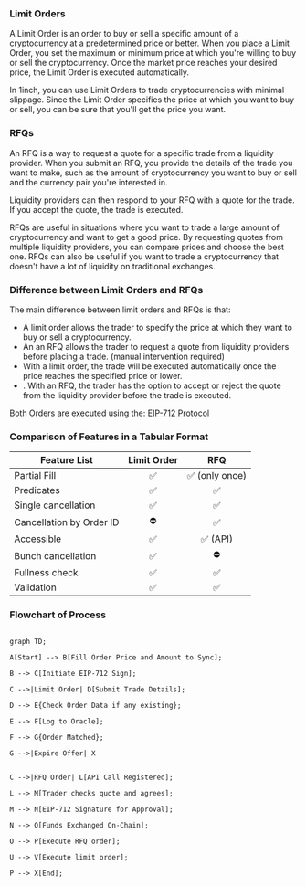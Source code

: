 ﻿### Limit Orders


A Limit Order is an order to buy or sell a specific amount of a cryptocurrency at a predetermined price or better. When you place a Limit Order, you set the maximum or minimum price at which you're willing to buy or sell the cryptocurrency. Once the market price reaches your desired price, the Limit Order is executed automatically.

In 1inch, you can use Limit Orders to trade cryptocurrencies with minimal slippage. Since the Limit Order specifies the price at which you want to buy or sell, you can be sure that you'll get the price you want.

### RFQs


An RFQ is a way to request a quote for a specific trade from a liquidity provider. When you submit an RFQ, you provide the details of the trade you want to make, such as the amount of cryptocurrency you want to buy or sell and the currency pair you're interested in.

Liquidity providers can then respond to your RFQ with a quote for the trade. If you accept the quote, the trade is executed.

RFQs are useful in situations where you want to trade a large amount of cryptocurrency and want to get a good price. By requesting quotes from multiple liquidity providers, you can compare prices and choose the best one. RFQs can also be useful if you want to trade a cryptocurrency that doesn't have a lot of liquidity on traditional exchanges.

### Difference between Limit Orders and RFQs

The main difference between limit orders and RFQs is that:

 - A  limit order allows the trader to specify the price at which they want to buy or sell a cryptocurrency.
 - An an RFQ allows the trader to request a quote from liquidity providers before placing a trade. (manual intervention required)
 - With a limit order, the trade will be executed automatically once the price reaches the specified price or lower.
 - . With an RFQ, the trader has the option to accept or reject the quote from the liquidity provider before the trade is executed.

Both Orders are executed using the: [EIP-712 Protocol](https://eips.ethereum.org/EIPS/eip-712)

### Comparison of Features in a Tabular Format
| Feature List | Limit Order | RFQ |
|--|:-:|:-:|
| Partial Fill | ✅ | ✅ (only once)
| Predicates | ✅ | ✅ 
| Single cancellation | ✅ | ✅ 
| Cancellation by Order ID | ⛔ | ✅ 
| Accessible | ✅ | ✅ (API)
| Bunch cancellation | ✅ | ⛔
| Fullness check | ✅ | ✅ 
| Validation | ✅ | ✅ 


  ### Flowchart of Process
    
```mermaid

graph TD;

A[Start] --> B[Fill Order Price and Amount to Sync];

B --> C[Initiate EIP-712 Sign];

C -->|Limit Order| D[Submit Trade Details];

D --> E{Check Order Data if any existing};

E --> F[Log to Oracle];

F --> G{Order Matched};

G -->|Expire Offer| X


C -->|RFQ Order| L[API Call Registered];

L --> M[Trader checks quote and agrees];

M --> N[EIP-712 Signature for Approval];

N --> O[Funds Exchanged On-Chain];

O --> P[Execute RFQ order];

U --> V[Execute limit order];

P --> X[End];

```

